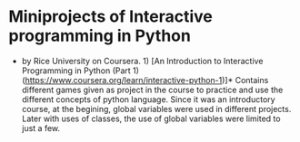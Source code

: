 # Miniprojects of Interactive programming in Python
* by Rice University on Coursera. 1) [An Introduction to Interactive Programming in Python (Part 1)(https://www.coursera.org/learn/interactive-python-1)]* 
Contains different games given as project in the course to practice and use the different concepts of python language. Since it was an introductory course, at the begining, global variables were used in different projects. Later with uses of classes, the use of global variables were limited to just a few.

